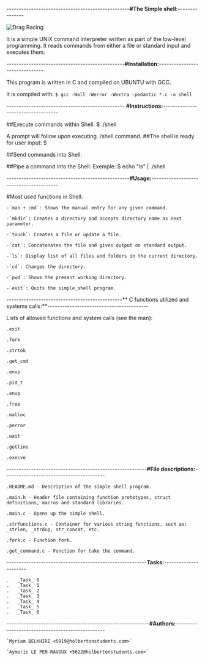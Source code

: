 --------------------------------------------------**#The Simple shell:**---------------			
                                                                                          


   ![Drag Racing](https://i.goopics.net/ta2xso.png)



It is a simple UNIX command interpreter written as part of the low-level programming.
It reads commands from either a file or standard input and executes them.


------------------------------------------------**#Installation:**-------------------------------


This program is written in C and compiled on UBUNTU with GCC.

It is compiled with: 
`$ gcc -Wall -Werror -Wextra -pedantic *.c -o shell`


------------------------------------------------ **#Instructions:**-----------------------------------


##Execute commands within Shell:
$ ./shell

A prompt will follow upon executing ./shell command.
##The shell is ready for user input:
$


##Send commands into Shell:

##Pipe a command into the Shell:
Exemple:
$ echo "ls" | ./shell



--------------------------------------------------**#Usage:**----------------------------------------



#Most used functions in Shell:

	
	-`man + cmd`: Shows the manual entry for any given command.

	-`mkdir`: Creates a directory and accepts directory name as next parameter.
	
	-`touch`: Creates a file or update a file.
	
	-`cat`: Concatenates the file and gives output on standard output. 
	
	-`ls`: Display list of all files and folders in the current directory.
	
	-`cd`: Changes the directory.

	-`pwd`: Shows the present working directory.
	
	-`exit`: Quits the simple_shell program.



-----------------------------------------------** C functions utilized and systems calls:**-----------------------------------------


Lists of allowed functions and system calls (see the man):

	.exit

	.fork

	.strtok

	.get_cmd

	.envp

	.pid_t

	.envp

	.free

	.malloc

	.perror

	.wait

	.getline
	
	.execve



---------------------------------------------------------**#File descriptions:**-----------------------------------------


	.README.md - Description of the simple shell program. 

	.main.h - Header file containing function prototypes, struct definitions, macros and standard libraries.

	.main.c - Opens up the simple shell.

	.strfunctions.c - Container for various string functions, such as: _strlen, _strdup, str_concat, etc.

	.fork.c - Function fork.

	.get_command.c - Function for take the command.


---------------------------------------------------------**Tasks:**----------------------



	.	_Task_ 0
	.	_Task_ 1
	.	_Task_ 2 
	.	_Task_ 3
	.	_Task_ 4
	.	_Task_ 5
	.	_Task_ 6



----------------------------------------------------------**#Authors:**-------------------------------------------------



	`Myriam BELKHIRI <5019@holbertonstudents.com>`

	`Aymeric LE PEN-RAVOUX <5622@holbertonstudents.com>`




